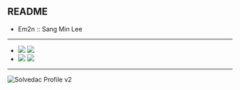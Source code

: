README
---
- Em2n :: Sang Min Lee
---
- <img src="https://img.shields.io/badge/Csharp-239120?style=for-the-badge&logo=csharp&logoColor=white"> <img src="https://img.shields.io/badge/C++-00599C?style=for-the-badge&logo=cplusplus&logoColor=white">
- <img src="https://img.shields.io/badge/Unity-FFFFFF?style=for-the-badge&logo=Unity&logoColor=black"> <img src="https://img.shields.io/badge/Unreal-0E1128?style=for-the-badge&logo=unrealengine&logoColor=white"> 
---
<!-- [![Solved.ac 프로필](http://mazassumnida.wtf/api/v2/generate_badge?boj=em1n137)](https://solved.ac/em1n137) -->
![Solvedac Profile v2](https://github-readme-solvedac.hyp3rflow.vercel.app/api/?handle=em1n137)
